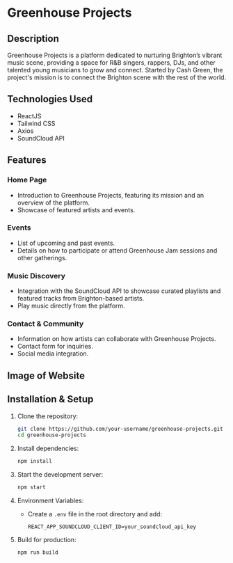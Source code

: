 # Greenhouse Projects

## Description

Greenhouse Projects is a platform dedicated to nurturing Brighton’s vibrant music scene, providing a space for R&B singers, rappers, DJs, and other talented young musicians to grow and connect. Started by Cash Green, the project's mission is to connect the Brighton scene with the rest of the world.

## Technologies Used

- ReactJS
- Tailwind CSS
- Axios
- SoundCloud API

## Features

### Home Page

- Introduction to Greenhouse Projects, featuring its mission and an overview of the platform.
- Showcase of featured artists and events.

### Events

- List of upcoming and past events.
- Details on how to participate or attend Greenhouse Jam sessions and other gatherings.

### Music Discovery

- Integration with the SoundCloud API to showcase curated playlists and featured tracks from Brighton-based artists.
- Play music directly from the platform.

### Contact & Community

- Information on how artists can collaborate with Greenhouse Projects.
- Contact form for inquiries.
- Social media integration.

## Image of Website

## Installation & Setup

1. Clone the repository:

   ```bash
   git clone https://github.com/your-username/greenhouse-projects.git
   cd greenhouse-projects
   ```

2. Install dependencies:

   ```bash
   npm install
   ```

3. Start the development server:

   ```bash
   npm start
   ```

4. Environment Variables:

   - Create a `.env` file in the root directory and add:
     ```
     REACT_APP_SOUNDCLOUD_CLIENT_ID=your_soundcloud_api_key
     ```

5. Build for production:
   ```bash
   npm run build
   ```
